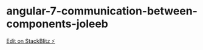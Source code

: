 # angular-7-communication-between-components-joleeb

[Edit on StackBlitz ⚡️](https://stackblitz.com/edit/angular-7-communication-between-components-joleeb)